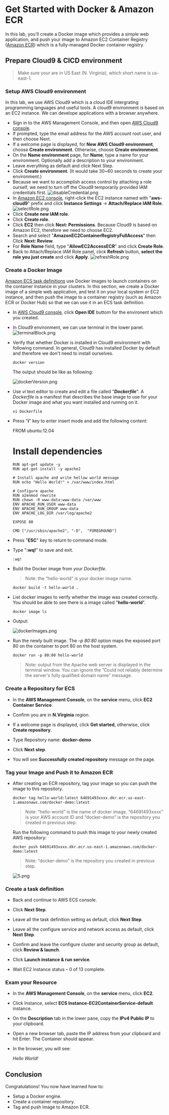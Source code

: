 
# Get Started with Docker & Amazon ECR

In this lab, you'll create a Docker image which provides a simple web application, and push your image to Amazon EC2 Container Registry ([Amazon ECR](https://aws.amazon.com/tw/ecr/)) which is a fully-managed Docker container registry.

## Prepare Cloud9 & CICD environment

>Make sure your are in US East (N. Virginia), which short name is us-east-1.

### Setup AWS Cloud9 environment
In this lab, we use AWS Cloud9 which is a cloud IDE intergrating programming languages and useful tools. A cloud9 environment is based on an EC2 instance. We can  develope applications with a browser anywhere.

* Sign in to the AWS Management Console, and then open [AWS Cloud9 console](https://console.aws.amazon.com/cloud9/).
* If prompted, type the email address for the AWS account root user, and then choose Next.
* If a welcome page is displayed, for **New AWS Cloud9 environment**, choose **Create environment**. Otherwise, choose **Create environment**.
* On the **Name environment**	page, for **Name**, type a name for your environment. Optionally add a description to your environment.
* Leave everything as default and click Next Step.
* Click **Create environment**. (It would  take 30~60 seconds to create your environment.)
* Because we want to accomplish access control by attaching a role ourself, we need to turn off the Cloud9 temporarily provided IAM credentials first.
![disableCredential.png](images/disableCredential.png)
* In [Amazon EC2 console](https://console.aws.amazon.com/ec2/v2/home?#Instances:sort=instanceId), right-click the EC2 instance named with "**aws-cloud9**" prefix and click **Instance Settings** -> **Attach/Replace IAM Role**.
![selectRole.png](/images/selectRole.png)
* Click **Create new IAM role**.
* Click **Create role**.
* Click **EC2** then click **Next: Permissions**. Because Cloud9 is based on Amazon EC2, therefore we need to choose EC2.
* Search and select "**AmazonEC2ContainerRegistryFullAccess**" then Click **Next: Review**.
* For **Role Name** field, type "**AllowEC2AccessECR**" and click **Create Role**.
* Back to Attach/Replace IAM Role panel, click **Refresh** button, **select the role you just create** and click  **Apply**.
![refreshRole.png](images/refreshRole.png)


### Create a Docker Image
[Amazon ECS task definitions](https://docs.aws.amazon.com/AmazonECS/latest/developerguide/task_definitions.html) use Docker images to launch containers on the container instance in your clusters. In this section, we create a Docker image of a simple web application, and test it on your local system or EC2 instance, and then push the image to a container registry (such as Amazon ECR or Docker Hub) so that we can use it in an ECS task definition.


* In [AWS Cloud9 console](https://console.aws.amazon.com/cloud9/), click **Open IDE** buttom for the environent which you created.
* In Cloud9 environment, we can use terminal in the lower panel. ![terminalBlock.png](images/terminalBlock.png)
* Verify that whether Docker is installed in Cloud9 environment with following command. In general, Cloud9 has installed Docker by default and therefore we don't need to install ourselves. 
	
	  docker version

  The output should be like as following:
  
  ![dockerVersion.png](/images/dockerVersion.png)


* Use *vi* text editor to create and edit a file called "**_Dockerfile_**".  A *Dockerfile* is a manifest that describes the base image to use for your Docker image and what you want installed and running on it.

	  vi Dockerfile
    

* Press "**i**" key to enter insert mode and add the following content:

	FROM ubuntu:12.04

	# Install dependencies
      RUN apt-get update -y
      RUN apt-get install -y apache2

      # Install apache and write hellow world message
      RUN echo "Hello World!" > /var/www/index.html

      # Configure apache
      RUN a2enmod rewrite
      RUN chown -R www-data:www-data /var/www
      ENV APACHE_RUN_USER www-data
      ENV APACHE_RUN_GROUP www-data
      ENV APACHE_LOG_DIR /var/log/apache2

      EXPOSE 80

      CMD ["/usr/sbin/apache2", "-D",  "FOREGROUND"]
    
    
* Press "**ESC**" key to return to command mode.
* Type "**:wq!**" to save and exit.

	  :wq!

* Build the Docker image from your *Dockerfile*.
  >Note: the “hello-world” is your docker image name.

	  docker build -t hello-world .
    
* List docker images to verify whether the image was created correctly. You should be able to see there is a image called "**hello-world**".

	  docker image ls

*	Output:

    ![dockerImages.png](/images/dockerImages.png)
 
* Run the newly built image. The *–p 80:80* option maps the exposed port 80 on the container to port 80 on the host system.

	  docker run -p 80:80 hello-world

  >Note: output from the Apache web server is displayed in the terminal window. You can ignore the ”Could not reliably determine the server's fully qualified domain name” message.



### Create a Repository for ECS

* In the **AWS Management Console**, on the **service** menu, click **EC2 Container Service**.

* Confirm you are in **N.Virginia** region.

* If a welcome page is displayed, click **Get started**, otherwise, click **Create repository**.

* Type Repository name: **docker-demo**

* Click **Next step**.

* You will see **Successfully created repository** message on the page.


### Tag your Image and Push it to Amazon ECR

* After creating an ECR repository, tag your image so you can push the image to this repository.

	  docker tag hello-world:latest 64691493xxxx.dkr.ecr.us-east-1.amazonaws.com/docker-demo:latest

	>Note: “hello-world” is the name of docker image, “64691493xxxx” is your AWS account ID and “docker-demo” is the repository you created in previous step.

	Run the following command to push this image to your newly created AWS repository:
		
      docker push 64691493xxxx.dkr.ecr.us-east-1.amazonaws.com/docker-demo:latest
    
	>Note: “docker-demo” is the repository you created in previous step.

	![5.png](/images/5.png)


### Create a task definition

* Back and continue to AWS ECS console.

* Click **Next Step**.

* Leave all the task definition setting as default, click **Next Step**.

* Leave all the configure service and network access as default, click **Next Step**.

* Confirm and leave the configure cluster and security group as default, click **Review & launch**.

* Click **Launch instance & run service**.

* Wait EC2 instance status – 0 of 13 complete.


### Exam your Resource

* In the **AWS Management Console**, on the **service** menu, click **EC2**.

* Click Instance, select **ECS Instance-EC2ContainerService-default** instance.

* On the **Description** tab in the lower pane, copy the **IPv4 Public IP** to your clipboard.

* Open a new browser tab, paste the IP address from your clipboard and hit Enter. The Container should appear.

* In the browser, you will see:

	*Hello World!*




## Conclusion

Congratulations! You now have learned how to:

* Setup a Docker engine.
* Create a container repository.
* Tag and push image to Amazon ECR.

